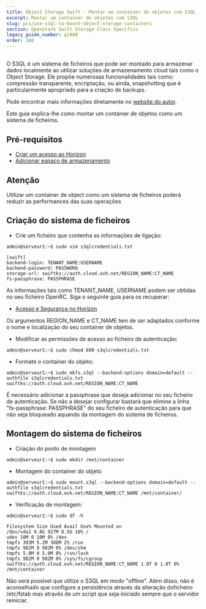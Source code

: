 ```yaml
---
title: Object Storage Swift - Montar um container de objetos com S3QL
excerpt: Montar um container de objetos com S3QL
slug: pcs/use-s3ql-to-mount-object-storage-containers
section: OpenStack Swift Storage Class Specifics
legacy_guide_number: g1908
order: 160
---
```



##
O S3QL é um sistema de ficheiros que pode ser montado para armazenar dados localmente ao utilizar soluções de armazenamento cloud tais como o Object Storage.
Ele propõe numerosas funcionalidades tais como: compressão transparente, encriptação, ou ainda, snapshotting que é particularmente apropriado para a criação de backups.

Pode encontrar mais informações diretamente no [website do autor](http://www.rath.org/s3ql-docs/).

Este guia explica-lhe como montar um container de objetos como um sistema de ficheiros.


## Pré-requisitos

- [Criar um acesso ao Horizon]({legacy}1773)
- [Adicionar espaço de armazenamento](https://docs.ovh.com/pt/public-cloud/adicionar_um_espaco_de_armazenamento/)



## Atenção
Utilizar um container de object como um sistema de ficheiros poderá reduzir as performances das suas operações


## Criação do sistema de ficheiros


- Crie um ficheiro que contenha as informações de ligação:

```
admin@serveur1:~$ sudo vim s3qlcredentials.txt

[swift]
backend-login: TENANT_NAME:USERNAME
backend-password: PASSWORD
storage-url: swiftks://auth.cloud.ovh.net/REGION_NAME:CT_NAME
fs-passphrase: PASSPHRASE
```



As informações tais como TENANT_NAME, USERNAME podem ser obtidas no seu ficheiro OpenRC.
Siga o seguinte guia para os recuperar:

- [Acesso e Segurança no Horizon]({legacy}1774)


Os argumentos REGION_NAME e CT_NAME tem de ser adaptados conforme o nome e localização do seu container de objetos.


- Modificar as permissões de acesso ao ficheiro de autenticação:

```
admin@serveur1:~$ sudo chmod 600 s3qlcredentials.txt
```


- Formate o container do objeto:

```
admin@serveur1:~$ sudo mkfs.s3ql --backend-options domain=default --authfile s3qlcredentials.txt swiftks://auth.cloud.ovh.net/REGION_NAME:CT_NAME
```



É necessário adicionar a passphrase que deseja adicionar no seu ficheiro de autenticação.
Se não a desejar configurar bastará que elimine a linha "fs-passphrase: PASSPHRASE" do seu ficheiro de autenticação para que não seja bloqueado aquando da montagem do sistema de ficheiros.


## Montagem do sistema de ficheiros

- Criação do ponto de montagem

```
admin@serveur1:~$ sudo mkdir /mnt/container
```


- Montagem do container do objeto

```
admin@serveur1:~$ sudo mount.s3ql --backend-options domain=default --authfile s3qlcredentials.txt swiftks://auth.cloud.ovh.net/REGION_NAME:CT_NAME /mnt/container/
```


- Verificação de montagem:

```
admin@serveur1:~$ sudo df -h

Filesystem Size Used Avail Use% Mounted on
/dev/vda1 9.8G 927M 8.5G 10% /
udev 10M 0 10M 0% /dev
tmpfs 393M 5.2M 388M 2% /run
tmpfs 982M 0 982M 0% /dev/shm
tmpfs 5.0M 0 5.0M 0% /run/lock
tmpfs 982M 0 982M 0% /sys/fs/cgroup
swiftks://auth.cloud.ovh.net/REGION_NAME:CT_NAME 1.0T 0 1.0T 0% /mnt/container
```



Não será possível que utilize o S3QL em modo "offline".
Além disso, não é aconselhado que configure a persistência através da alteração doficheiro /etc/fstab mas através de um script que seja iniciado sempre que o servidor reiniciar.
